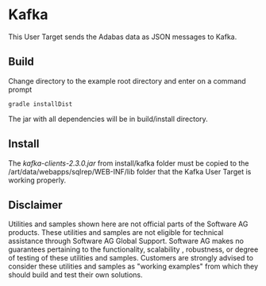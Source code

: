 # Kafka
This User Target sends the Adabas data as JSON messages to Kafka.

## Build
Change directory to the example root directory and enter on a command prompt
```
gradle installDist
```
The jar with all dependencies will be in build/install directory.

## Install
The *kafka-clients-2.3.0.jar* from install/kafka folder must be copied to the <art root>/art/data/webapps/sqlrep/WEB-INF/lib folder that the Kafka User Target is working properly.

## Disclaimer
Utilities and samples shown here are not official parts of the Software AG products. These utilities and samples are not eligible for technical assistance through Software AG Global Support. Software AG makes no guarantees pertaining to the functionality, scalability , robustness, or degree of testing of these utilities and samples. Customers are strongly advised to consider these utilities and samples as "working examples" from which they should build and test their own solutions. 

